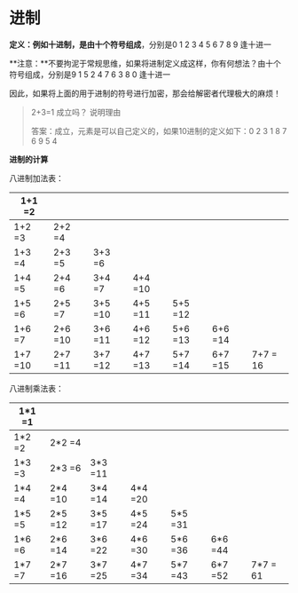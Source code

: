 # 进制

**定义：**例如十进制，是由**十个符号组成**，分别是0 1 2 3 4 5 6 7 8 9 逢十进一

**注意：**不要拘泥于常规思维，如果将进制定义成这样，你有何想法？由十个符号组成，分别是9 1 5 2 4 7 6 3 8 0 逢十进一

因此，如果将上面的用于进制的符号进行加密，那会给解密者代理极大的麻烦！

> 2+3=1  成立吗？  说明理由
>
> 答案：成立，元素是可以自己定义的，如果10进制的定义如下：0 2 3 1 8 7 6 9 5 4



**进制的计算**

八进制加法表：

| 1+1 =2  |         |         |         |         |         |          |
| ------- | ------- | ------- | ------- | ------- | ------- | -------- |
| 1+2 =3  | 2+2 =4  |         |         |         |         |          |
| 1+3 =4  | 2+3 =5  | 3+3 =6  |         |         |         |          |
| 1+4 =5  | 2+4 =6  | 3+4 =7  | 4+4 =10 |         |         |          |
| 1+5 =6  | 2+5 =7  | 3+5 =10 | 4+5 =11 | 5+5 =12 |         |          |
| 1+6 =7  | 2+6 =10 | 3+6 =11 | 4+6 =12 | 5+6 =13 | 6+6 =14 |          |
| 1+7 =10 | 2+7 =11 | 3+7 =12 | 4+7 =13 | 5+7 =14 | 6+7 =15 | 7+7 = 16 |

八进制乘法表：

| 1*1 =1 |         |         |         |         |         |          |
| ------ | ------- | ------- | ------- | ------- | ------- | -------- |
| 1*2 =2 | 2*2 =4  |         |         |         |         |          |
| 1*3 =3 | 2*3 =6  | 3*3 =11 |         |         |         |          |
| 1*4 =4 | 2*4 =10 | 3*4 =14 | 4*4 =20 |         |         |          |
| 1*5 =5 | 2*5 =12 | 3*5 =17 | 4*5 =24 | 5*5 =31 |         |          |
| 1*6 =6 | 2*6 =14 | 3*6 =22 | 4*6 =30 | 5*6 =36 | 6*6 =44 |          |
| 1*7 =7 | 2*7 =16 | 3*7 =25 | 4*7 =34 | 5*7 =43 | 6*7 =52 | 7*7 = 61 |



